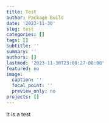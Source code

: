 ```yaml
---
title: Test
author: Package Build
date: '2023-11-30'
slug: test
categories: []
tags: []
subtitle: ''
summary: ''
authors: []
lastmod: '2023-11-30T23:00:27-08:00'
featured: no
image:
  caption: ''
  focal_point: ''
  preview_only: no
projects: []
---
```

It is a test